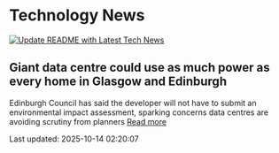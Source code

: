# Technology News

[![Update README with Latest Tech News](https://github.com/tcdtist/daily-tech-digest/actions/workflows/main.yml/badge.svg)](https://github.com/tcdtist/daily-tech-digest/actions/workflows/main.yml)

## Giant data centre could use as much power as every home in Glasgow and Edinburgh
Edinburgh Council has said the developer will not have to submit an environmental impact assessment, sparking concerns data centres are avoiding scrutiny from planners
[Read more](https://inews.co.uk/news/data-centre-power-home-glasgow-edinburgh-3973815)



Last updated: 2025-10-14 02:20:07